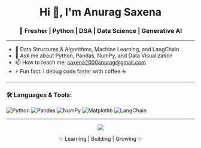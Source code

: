 <h1 align="center">Hi 👋, I'm Anurag Saxena</h1>
<h3 align="center">🚀 Fresher | Python | DSA | Data Science | Generative AI</h3>

---

- 🌱 Data Structures & Algorithms, Machine Learning, and LangChain
- 💬 Ask me about Python, Pandas, NumPy, and Data Visualization
- 📫 How to reach me: saxena2000anurag@gmail.com
- ⚡ Fun fact: I debug code faster with coffee ☕

---

### 🛠️ Languages & Tools:
![Python](https://img.shields.io/badge/Python-3776AB?style=for-the-badge&logo=python&logoColor=white)
![Pandas](https://img.shields.io/badge/Pandas-150458?style=for-the-badge&logo=pandas&logoColor=white)
![NumPy](https://img.shields.io/badge/Numpy-013243?style=for-the-badge&logo=numpy&logoColor=white)
![Matplotlib](https://img.shields.io/badge/Matplotlib-004d99?style=for-the-badge&logo=plotly&logoColor=white)
![LangChain](https://img.shields.io/badge/LangChain-000000?style=for-the-badge)



---

<p align="center">
  <img src="https://raw.githubusercontent.com/andreasbm/readme/master/assets/lines/colored.png">
</p>

<p align="center">✨ Learning | Building | Growing ✨</p>
